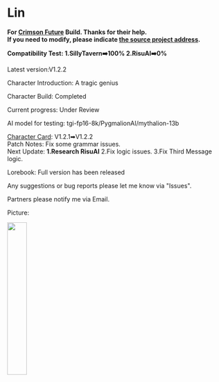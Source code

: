 # Lin
**For [Crimson Future](https://rentry.org/CrimsonFuture) Build. Thanks for their help.  
If you need to modify, please indicate [the source project address](https://github.com/GhostXia/Character-Card/tree/main/Crimson%20Future/Lin).**

**Compatibility Test: 1.SillyTavern➡️100% 2.RisuAI➡️0%**

Latest version:V1.2.2

Character Introduction: A tragic genius

Character Build: Completed

Current progress: Under Review

AI model for testing: tgi-fp16-8k/PygmalionAI/mythalion-13b

[Character Card](https://github.com/GhostXia/Character-Card/blob/main/Crimson%20Future/Lin/Lin.png): V1.2.1➡V1.2.2  
Patch Notes: Fix some grammar issues.  
Next Update: **1.Research RisuAI** 2.Fix logic issues. 3.Fix Third Message logic.

Lorebook: Full version has been released

Any suggestions or bug reports please let me know via "Issues".

Partners please notify me via Email.

Picture:

<img decoding="async" src="https://github.com/GhostXia/Character-Card/assets/33112711/08a18b4f-293d-4a11-b915-d43bd6fb48ff" width="30%">
